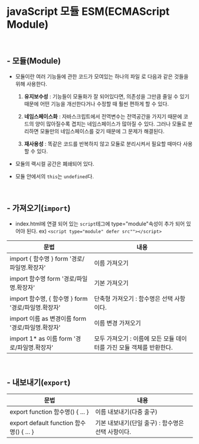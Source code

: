 # javaScript 모듈 ESM(ECMAScript Module)

<br />

## - 모듈(Module)
  - 모듈이란 여러 기능들에 관한 코드가 모여있는 하나의 파일 로 다음과 같은 것들을 위해 사용한다.
    
    1. __유지보수성__ : 기능들이 모듈화가 잘 되어있다면, 의존성을 그만큼 줄일 수 있기 때문에 어떤 기능을 개선한다거나 수정할 때 훨씬 편하게 할 수 있다.

    2. __네임스페이스화__ : 자바스크립트에서 전역변수는 전역공간을 가지기 때문에 코드의 양이 많아질수록 겹치는 네임스페이스가 많아질 수 있다. 그러나 모듈로 분리하면 모듈만의 네임스페이스를 갖기 때문에 그 문제가 해결된다.

    3. __재사용성__ : 똑같은 코드를 반복하지 않고 모듈로 분리시켜서 필요할 때마다 사용할 수 있다.
  - 모듈의 랙시컬 공간은 폐쇄되어 있다.
  - 모듈 안에서의 `this`는 `undefined`다.

<br />

## - 가져오기(`import`)
  - index.html에 연결 되어 있는 `script`테그에 type="module"속성이 추가 되어 있어야 된다.
  ex) `<script type="module" defer src""></script>`

  문법 | 내용
  --|--
  import { 함수명 } form '경로/파일명.확장자' | 이름 가져오기
  import 함수명 form '경로/파일명.확장자' | 기본 가져오기
  import 함수명, { 함수명 } form '경로/파일명.확장자' | 단축형 가져오기 : 함수명은 선택 사항이다.
  import 이름 as 변경이름 form '경로/파일명.확장자' | 이름 변경 가져오기
  import 1* as 이름 form '경로/파일명.확장자' | 모두 가져오기 : 이름에 모든 모듈 데이터를 가진 모듈 객체를 반환한다.

<br />

## - 내보내기(`export`)
  문법 | 내용
  --|--
  export function 함수명() { ... } | 이름 내보내기(다중 출구)
  export default function 함수명() { ... } | 기본 내보내기(단일 출구) : 함수명은 선택 사항이다.